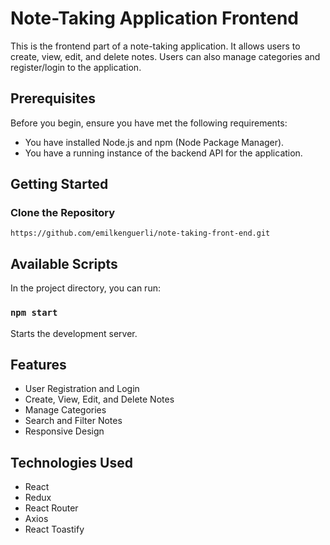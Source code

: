 # Note-Taking Application Frontend

This is the frontend part of a note-taking application. It allows users to create, view, edit, and delete notes. Users can also manage categories and register/login to the application.

## Prerequisites

Before you begin, ensure you have met the following requirements:
- You have installed Node.js and npm (Node Package Manager).
- You have a running instance of the backend API for the application.

## Getting Started

### Clone the Repository

`https://github.com/emilkenguerli/note-taking-front-end.git`

## Available Scripts

In the project directory, you can run:

### `npm start`

Starts the development server.

## Features

- User Registration and Login
- Create, View, Edit, and Delete Notes
- Manage Categories
- Search and Filter Notes
- Responsive Design

## Technologies Used

- React
- Redux
- React Router
- Axios
- React Toastify
